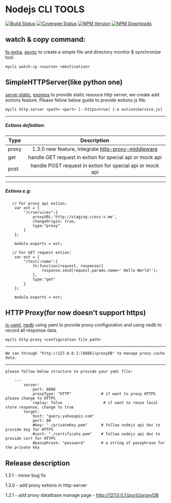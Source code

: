# Nodejs CLI TOOLS
[![Build Status](https://travis-ci.org/unclebean/mycli.svg?branch=master)](https://travis-ci.org/unclebean/mycli)
[![Coverage Status](https://coveralls.io/repos/unclebean/mycli/badge.svg?branch=master&service=github)](https://coveralls.io/github/unclebean/mycli?branch=master)
[![NPM Version][npm-image]][npm-url]
  [![NPM Downloads][downloads-image]][downloads-url]
## watch & copy command:

[fs-extra](https://github.com/jprichardson/node-fs-extra), [async](https://github.com/caolan/async)
	to create a simple file and directory monitor & synchronize tool.

	mycli watch-cp <source> <destination>

## SimpleHTTPServer(like python one)
[serve-static](https://github.com/expressjs/serve-static), [express](https://github.com/strongloop/express) to provide static resouce http server, we create add extions feature. Please fellow below guide to provide extions js file.

	mycli http-server <path> <port> [--https=true] [-e extionsService.js]
---------------------------------------------------------
##### Extions definition:
| Type     | Description | 
|----------|:-----------:|
| proxy    |  1.3.0 new feature, integrate [http-proxy-middleware](https://github.com/chimurai/http-proxy-middleware)  | 
| get      |  handle GET request in extion for special api or mock api  |
| post     |  handle POST request in extion for special api or mock api |

---------------------------------------------------------
##### Extions e.g: 
```
   // For proxy api extion:
	var ext = {
	    "/crservices":{
	        proxyURL:'http://staging.cross-v.me',
	        changeOrigin: true,
	        type:"proxy"
	    }
	};
	
	module.exports = ext;
```
```
   // For GET request extion:
	var ext = {
  		"/test/:name":{
    		fn:function(request, response){
      			response.send(request.params.name+' Hello World!');
    		},
    		type:"get"
  		}
	};

	module.exports = ext;
```

## HTTP Proxy(for now doesn't support https)
[js-yaml](https://github.com/nodeca/js-yaml), [nedb](https://github.com/louischatriot/nedb) using yaml to provide proxy configuration and using nedb to record all response data.

	mycli http-proxy <configuration file path>
------------------------------------------------------
	We can through "http://127.0.0.1:[8888]/proxyDB" to manage proxy cache data.
------------------------------------------------------
	please follow below structure to provide your yaml file:

  		---
  			server:
    			port: 8888
    			proxyType: "HTTP"             # if want to proxy HTTPS please change to HTTPS
    			replay: false				   # if want to reuse local store response, change to true
  			target:
    			host: "query.yahooapis.com"
    			port: 80
    			#key: "./privateKey.pem"      # follow nodejs api doc to provide key for HTTPS
    			#cert: "./certificate.pem"    # follow nodejs api doc to provide cert for HTTPS
    			#passphrase: "password"       # a string of passphrase for the private key

Release description
--------------------------------
1.3.1 - minor bug fix

1.3.0 - add proxy extions in http-server 

1.2.1 - add proxy datatbase manage page - http://127.0.0.1:[port]/proxyDB


[npm-image]: https://img.shields.io/npm/v/mycli.svg
[npm-url]: https://npmjs.org/package/mycli
[downloads-image]: https://img.shields.io/npm/dm/mycli.svg
[downloads-url]: https://npmjs.org/package/mycli
